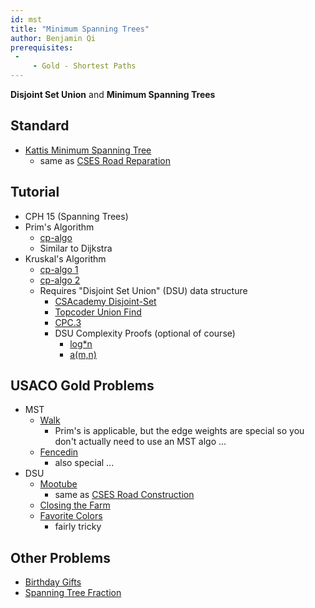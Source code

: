 ```yaml
---
id: mst
title: "Minimum Spanning Trees"
author: Benjamin Qi
prerequisites: 
 - 
     - Gold - Shortest Paths
---
```


<module-excerpt>

**Disjoint Set Union** and **Minimum Spanning Trees**

</module-excerpt>

## Standard

 - [Kattis Minimum Spanning Tree](https://open.kattis.com/problems/minspantree)
   - same as [CSES Road Reparation](https://cses.fi/problemset/task/1675)

## Tutorial

 - CPH 15 (Spanning Trees)
 - Prim's Algorithm
   - [cp-algo](https://cp-algorithms.com/graph/mst_prim.html)
   - Similar to Dijkstra
 - Kruskal's Algorithm
   - [cp-algo 1](https://cp-algorithms.com/graph/mst_kruskal.html)
   - [cp-algo 2](https://cp-algorithms.com/graph/mst_kruskal_with_dsu.html)
   - Requires "Disjoint Set Union" (DSU) data structure
     - [CSAcademy Disjoint-Set](https://csacademy.com/lesson/disjoint_data_sets)
     - [Topcoder Union Find](https://www.topcoder.com/community/data-science/data-science-tutorials/disjoint-set-data-structures/)
     - [CPC.3](https://github.com/SuprDewd/T-414-AFLV/tree/master/03_data_structures)
     - DSU Complexity Proofs (optional of course)
       - [log\*n](https://en.wikipedia.org/wiki/Proof_of_O(log*n)\_time_complexity\_of_union%E2%80%93find)
       - [a(m,n)](https://dl.acm.org/doi/pdf/10.1145/321879.321884)

## USACO Gold Problems

 - MST
   - [Walk](http://usaco.org/index.php?page=viewproblem2&cpid=946)
     - Prim's is applicable, but the edge weights are special so you don't actually need to use an MST algo ...
   - [Fencedin](http://www.usaco.org/index.php?page=viewproblem2&cpid=623)
     - also special ...
 - DSU
   - [Mootube](http://www.usaco.org/index.php?page=viewproblem2&cpid=789)
     - same as [CSES Road Construction](https://cses.fi/problemset/task/1676)
   - [Closing the Farm](http://www.usaco.org/index.php?page=viewproblem2&cpid=646)
   - [Favorite Colors](http://www.usaco.org/index.php?page=viewproblem2&cpid=1042)
     - fairly tricky

## Other Problems

  - [Birthday Gifts](https://www.hackerearth.com/practice/math/combinatorics/inclusion-exclusion/practice-problems/algorithm/mancunian-and-birthday-gifts-d44faa15/) [](73)
  - [Spanning Tree Fraction](https://www.hackerrank.com/contests/w31/challenges/spanning-tree-fraction) [](78)